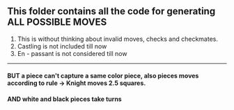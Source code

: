## This folder contains all the code for generating ALL POSSIBLE MOVES
1) This is without thinking about invalid moves, checks and checkmates. 
2) Castling is not included till now
3) En - passant is not considered till now

-----------------------
#### BUT a piece can't capture a same color piece, also pieces moves according to rule -> Knight moves 2.5 squares. 
#### AND white and black pieces take turns
